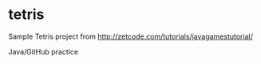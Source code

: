 # tetris
Sample Tetris project from http://zetcode.com/tutorials/javagamestutorial/

Java/GitHub practice
